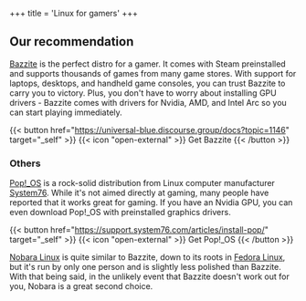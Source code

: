 +++
title = 'Linux for gamers'
+++

## Our recommendation

[Bazzite](https://bazzite.gg/) is the perfect distro for a gamer. It comes with Steam preinstalled and supports thousands of games from many game stores. With support for laptops, desktops, and handheld game consoles, you can trust Bazzite to carry you to victory. Plus, you don't have to worry about installing GPU drivers - Bazzite comes with drivers for Nvidia, AMD, and Intel Arc so you can start playing immediately.

{{< button href="https://universal-blue.discourse.group/docs?topic=1146" target="_self" >}}
{{< icon "open-external" >}} Get Bazzite
{{< /button >}}

### Others

[Pop!_OS](https://pop.system76.com/) is a rock-solid distribution from Linux computer manufacturer [System76](https://system76.com/). While it's not aimed directly at gaming, many people have reported that it works great for gaming. If you have an Nvidia GPU, you can even download Pop!_OS with preinstalled graphics drivers.

{{< button href="https://support.system76.com/articles/install-pop/" target="_self" >}}
{{< icon "open-external" >}} Get Pop!_OS
{{< /button >}}

[Nobara Linux](https://nobaraproject.org/) is quite similar to Bazzite, down to its roots in [Fedora Linux](https://fedoraproject.org), but it's run by only one person and is slightly less polished than Bazzite. With that being said, in the unlikely event that Bazzite doesn't work out for you, Nobara is a great second choice.

